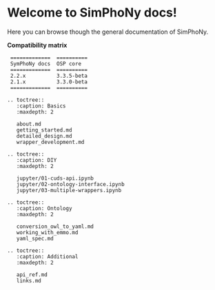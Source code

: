 # Welcome to SimPhoNy docs!
Here you can browse though the general documentation of SimPhoNy.

**Compatibility matrix**

```eval_rst
 =============  ==========
 SymPhoNy docs  OSP core  
 =============  ==========
 2.2.x          3.3.5-beta
 2.1.x          3.3.0-beta
 =============  ==========
```

```eval_rst
.. toctree::
   :caption: Basics
   :maxdepth: 2

   about.md
   getting_started.md
   detailed_design.md
   wrapper_development.md

.. toctree::
   :caption: DIY
   :maxdepth: 2

   jupyter/01-cuds-api.ipynb
   jupyter/02-ontology-interface.ipynb
   jupyter/03-multiple-wrappers.ipynb

.. toctree::
   :caption: Ontology
   :maxdepth: 2

   conversion_owl_to_yaml.md
   working_with_emmo.md
   yaml_spec.md

.. toctree::
   :caption: Additional
   :maxdepth: 2

   api_ref.md
   links.md

```

